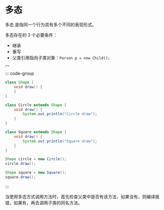 # 多态

多态 是指同一个行为具有多个不同的表现形式。



多态存在的 3 个必要条件：

- 继承
- 重写
- 父类引用指向子类对象：`Person p = new Child();`

<img src="https://www.runoob.com/wp-content/uploads/2013/12/2DAC601E-70D8-4B3C-86CC-7E4972FC2466.jpg" alt="img" style="zoom: 33%;" />

::: code-group

```java [Shape]
class Shape {
    void draw() {
    }
}

class Circle extends Shape {
    void draw() {
        System.out.println("Circle draw");
    }
}

class Square extends Shape {
    void draw() {
        System.out.println("Square draw");
    }
}
```

```java [test]
Shape circle = new Circle();
circle.draw();

Shape square = new Square();
square.draw();
```

:::

当使用多态方式调用方法时，首先检查父类中是否有该方法，如果没有，则编译报错，如果有，再去调用子类的同名方法。








































